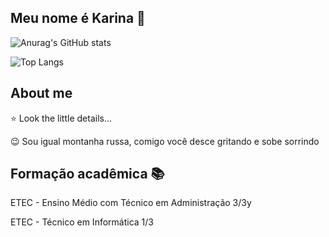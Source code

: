 ## Meu nome é Karina 💅

![Anurag's GitHub stats](https://github-readme-stats.vercel.app/api?username=KarinaAlmeid4&show_icons=true&theme-dark)

![Top Langs](https://github-readme-stats.vercel.app/api/top-langs/?username=KarinaAlmeid4&hide&theme=dark)

## About me

⭐ Look the little details...

😉 Sou igual montanha russa, comigo você desce gritando e sobe sorrindo


## Formação acadêmica 📚

ETEC - Ensino Médio com Técnico em Administração 3/3y

ETEC - Técnico em Informática 1/3
